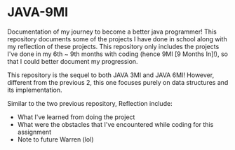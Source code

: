 # JAVA-9MI
Documentation of my journey to become a better java programmer! This repository documents some of the projects I have done in school along with my reflection of these projects. This repository only includes the projects I've done in my 6th ~ 9th months with coding (hence 9MI [9 Months In]!), so that I could better document my progression.

This repository is the sequel to both JAVA 3MI and JAVA 6MI! However, different from the previous 2, this one focuses 
purely on data structures and its implementation.

Similar to the two previous repository, Reflection include:

- What I've learned from doing the project
- What were the obstacles that I've encountered while coding for this assignment
- Note to future Warren (lol)
